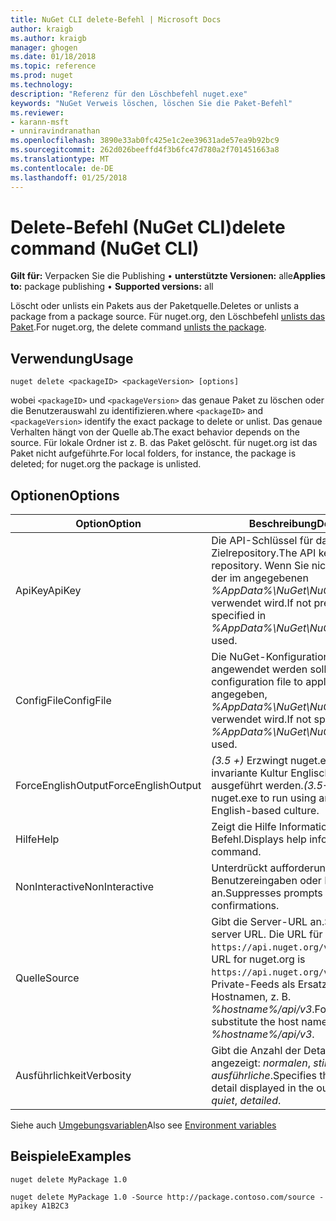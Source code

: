 ```yaml
---
title: NuGet CLI delete-Befehl | Microsoft Docs
author: kraigb
ms.author: kraigb
manager: ghogen
ms.date: 01/18/2018
ms.topic: reference
ms.prod: nuget
ms.technology: 
description: "Referenz für den Löschbefehl nuget.exe"
keywords: "NuGet Verweis löschen, löschen Sie die Paket-Befehl"
ms.reviewer:
- karann-msft
- unniravindranathan
ms.openlocfilehash: 3890e33ab0fc425e1c2ee39631ade57ea9b92bc9
ms.sourcegitcommit: 262d026beeffd4f3b6fc47d780a2f701451663a8
ms.translationtype: MT
ms.contentlocale: de-DE
ms.lasthandoff: 01/25/2018
---
```

# <a name="delete-command-nuget-cli"></a><span data-ttu-id="86515-104">Delete-Befehl (NuGet CLI)</span><span class="sxs-lookup"><span data-stu-id="86515-104">delete command (NuGet CLI)</span></span>

<span data-ttu-id="86515-105">**Gilt für:** Verpacken Sie die Publishing &bullet; **unterstützte Versionen:** alle</span><span class="sxs-lookup"><span data-stu-id="86515-105">**Applies to:** package publishing &bullet; **Supported versions:** all</span></span>

<span data-ttu-id="86515-106">Löscht oder unlists ein Pakets aus der Paketquelle.</span><span class="sxs-lookup"><span data-stu-id="86515-106">Deletes or unlists a package from a package source.</span></span> <span data-ttu-id="86515-107">Für nuget.org, den Löschbefehl [unlists das Paket](../policies/Deleting-Packages.md).</span><span class="sxs-lookup"><span data-stu-id="86515-107">For nuget.org, the delete command [unlists the package](../policies/Deleting-Packages.md).</span></span>

## <a name="usage"></a><span data-ttu-id="86515-108">Verwendung</span><span class="sxs-lookup"><span data-stu-id="86515-108">Usage</span></span>

```cli
nuget delete <packageID> <packageVersion> [options]
```

<span data-ttu-id="86515-109">wobei `<packageID>` und `<packageVersion>` das genaue Paket zu löschen oder die Benutzerauswahl zu identifizieren.</span><span class="sxs-lookup"><span data-stu-id="86515-109">where `<packageID>` and `<packageVersion>` identify the exact package to delete or unlist.</span></span> <span data-ttu-id="86515-110">Das genaue Verhalten hängt von der Quelle ab.</span><span class="sxs-lookup"><span data-stu-id="86515-110">The exact behavior depends on the source.</span></span> <span data-ttu-id="86515-111">Für lokale Ordner ist z. B. das Paket gelöscht. für nuget.org ist das Paket nicht aufgeführte.</span><span class="sxs-lookup"><span data-stu-id="86515-111">For local folders, for instance, the package is deleted; for nuget.org the package is unlisted.</span></span>

## <a name="options"></a><span data-ttu-id="86515-112">Optionen</span><span class="sxs-lookup"><span data-stu-id="86515-112">Options</span></span>

| <span data-ttu-id="86515-113">Option</span><span class="sxs-lookup"><span data-stu-id="86515-113">Option</span></span> | <span data-ttu-id="86515-114">Beschreibung</span><span class="sxs-lookup"><span data-stu-id="86515-114">Description</span></span> |
| --- | --- |
| <span data-ttu-id="86515-115">ApiKey</span><span class="sxs-lookup"><span data-stu-id="86515-115">ApiKey</span></span> | <span data-ttu-id="86515-116">Die API-Schlüssel für das Zielrepository.</span><span class="sxs-lookup"><span data-stu-id="86515-116">The API key for the target repository.</span></span> <span data-ttu-id="86515-117">Wenn Sie nicht vorhanden ist, der im angegebenen *%AppData%\NuGet\NuGet.Config* verwendet wird.</span><span class="sxs-lookup"><span data-stu-id="86515-117">If not present, the one specified in *%AppData%\NuGet\NuGet.Config* is used.</span></span> |
| <span data-ttu-id="86515-118">ConfigFile</span><span class="sxs-lookup"><span data-stu-id="86515-118">ConfigFile</span></span> | <span data-ttu-id="86515-119">Die NuGet-Konfigurationsdatei angewendet werden soll.</span><span class="sxs-lookup"><span data-stu-id="86515-119">The NuGet configuration file to apply.</span></span> <span data-ttu-id="86515-120">Wenn nicht angegeben, *%AppData%\NuGet\NuGet.Config* verwendet wird.</span><span class="sxs-lookup"><span data-stu-id="86515-120">If not specified, *%AppData%\NuGet\NuGet.Config* is used.</span></span> |
| <span data-ttu-id="86515-121">ForceEnglishOutput</span><span class="sxs-lookup"><span data-stu-id="86515-121">ForceEnglishOutput</span></span> | <span data-ttu-id="86515-122">*(3.5 +)*  Erzwingt nuget.exe über eine invariante Kultur Englisch-basierte ausgeführt werden.</span><span class="sxs-lookup"><span data-stu-id="86515-122">*(3.5+)* Forces nuget.exe to run using an invariant, English-based culture.</span></span> |
| <span data-ttu-id="86515-123">Hilfe</span><span class="sxs-lookup"><span data-stu-id="86515-123">Help</span></span> | <span data-ttu-id="86515-124">Zeigt die Hilfe Informationen für den Befehl.</span><span class="sxs-lookup"><span data-stu-id="86515-124">Displays help information for the command.</span></span> |
| <span data-ttu-id="86515-125">NonInteractive</span><span class="sxs-lookup"><span data-stu-id="86515-125">NonInteractive</span></span> | <span data-ttu-id="86515-126">Unterdrückt aufforderungen für Benutzereingaben oder Bestätigungen an.</span><span class="sxs-lookup"><span data-stu-id="86515-126">Suppresses prompts for user input or confirmations.</span></span> |
| <span data-ttu-id="86515-127">Quelle</span><span class="sxs-lookup"><span data-stu-id="86515-127">Source</span></span> | <span data-ttu-id="86515-128">Gibt die Server-URL an.</span><span class="sxs-lookup"><span data-stu-id="86515-128">Specifies the server URL.</span></span> <span data-ttu-id="86515-129">Die URL für nuget.org lautet `https://api.nuget.org/v3/index.json`.</span><span class="sxs-lookup"><span data-stu-id="86515-129">The URL for nuget.org is `https://api.nuget.org/v3/index.json`.</span></span> <span data-ttu-id="86515-130">Private-Feeds als Ersatz für den Hostnamen, z. B. *%hostname%/api/v3*.</span><span class="sxs-lookup"><span data-stu-id="86515-130">For private feeds, substitute the host name, for example, *%hostname%/api/v3*.</span></span> |
| <span data-ttu-id="86515-131">Ausführlichkeit</span><span class="sxs-lookup"><span data-stu-id="86515-131">Verbosity</span></span> | <span data-ttu-id="86515-132">Gibt die Anzahl der Details in der Ausgabe angezeigt: *normalen*, *stillen*, *ausführliche*.</span><span class="sxs-lookup"><span data-stu-id="86515-132">Specifies the amount of detail displayed in the output: *normal*, *quiet*, *detailed*.</span></span> |

<span data-ttu-id="86515-133">Siehe auch [Umgebungsvariablen](cli-ref-environment-variables.md)</span><span class="sxs-lookup"><span data-stu-id="86515-133">Also see [Environment variables](cli-ref-environment-variables.md)</span></span>

## <a name="examples"></a><span data-ttu-id="86515-134">Beispiele</span><span class="sxs-lookup"><span data-stu-id="86515-134">Examples</span></span>

```cli
nuget delete MyPackage 1.0

nuget delete MyPackage 1.0 -Source http://package.contoso.com/source -apikey A1B2C3
```
